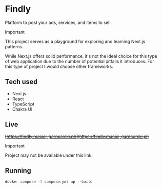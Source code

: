 # Findly

Platform to post your ads, services, and items to sell.

> [!IMPORTANT]
> This project serves as a playground for exploring and learning Next.js patterns.

While Next.js offers solid performance, it's not the ideal choice for this type of web application due to the number of potential pitfalls it introduces.
For this type of project I would choose other frameworks.

## Tech used

- Next.js
- React
- TypeScript
- Chakra UI

## Live

<del>[https://findly.maciej-garncarski.pl/](https://findly.maciej-garncarski.pl)</del>

> [!IMPORTANT]
> Project may not be available under this link.

## Running

`docker compose -f compose.yml up --build`
